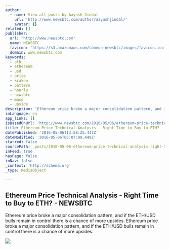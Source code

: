 ```yaml
---
author:
  - name: View all posts by Aayush Jindal
    url: 'http://www.newsbtc.com/author/aayushjindal/'
    avatar: {}
related: []
publisher:
  url: 'http://www.newsbtc.com'
  name: NEWSBTC
  favicon: 'https://s3.amazonaws.com/common-newsbtc/images/favicon.ico'
  domain: www.newsbtc.com
keywords:
  - eth
  - ethereum
  - usd
  - price
  - kraken
  - pattern
  - hourly
  - newsbtc
  - macd
  - upside
description: 'Ethereum price broke a major consolidation pattern, and if the ETH/USD bulls remain in control there is a chance of more upsides. Ethereum price broke a major consolidation pattern, and if the ETH/USD bulls remain in control there is a chance of more upsides.'
inLanguage: en
app_links: []
isBasedOnUrl: 'http://www.newsbtc.com/2016/05/06/ethereum-price-technical-analysis-right-time-buy-eth/'
title: Ethereum Price Technical Analysis - Right Time to Buy to ETH? - NEWSBTC
datePublished: '2016-05-06T13:58:25.447Z'
dateModified: '2016-05-06T05:07:09.449Z'
starred: false
sourcePath: _posts/2016-05-06-ethereum-price-technical-analysis-right-time-to-buy-to-eth.md
inFeed: true
hasPage: false
inNav: false
_context: 'http://schema.org'
_type: MediaObject

---
```

<article style=""><h1>Ethereum Price Technical Analysis - Right Time to Buy to ETH? - NEWSBTC</h1><p>Ethereum price broke a major consolidation pattern, and if the ETH/USD bulls remain in control there is a chance of more upsides. Ethereum price broke a major consolidation pattern, and if the ETH/USD bulls remain in control there is a chance of more upsides.</p><img src="http://s3.amazonaws.com/main-newsbtc-images/2016/05/06034323/eth6666.jpg" /></article>